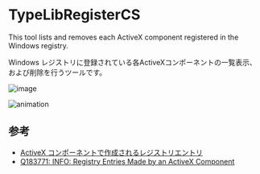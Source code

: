 # TypeLibRegisterCS

This tool lists and removes each ActiveX component registered in the Windows registry.

Windows レジストリに登録されている各ActiveXコンポーネントの一覧表示、および削除を行うツールです。

![image](https://user-images.githubusercontent.com/807378/184108638-37f4c470-c467-4d36-932a-98d308da25a9.png)

![animation](https://user-images.githubusercontent.com/807378/184108714-24d849ee-1f9b-464e-b1ca-9b0143f5f511.gif)

## 参考
* [ActiveX コンポーネントで作成されるレジストリエントリ](https://github.com/MareMare/TypeLibRegisterCS/raw/main/doc/ActiveX%20%E3%82%B3%E3%83%B3%E3%83%9D%E3%83%BC%E3%83%8D%E3%83%B3%E3%83%88%E3%81%A7%E4%BD%9C%E6%88%90%E3%81%95%E3%82%8C%E3%82%8B%E3%83%AC%E3%82%B8%E3%82%B9%E3%83%88%E3%83%AA%E3%82%A8%E3%83%B3%E3%83%88%E3%83%AA.pdf)
* [Q183771: INFO: Registry Entries Made by an ActiveX Component](https://jeffpar.github.io/kbarchive/kb/183/Q183771/)
